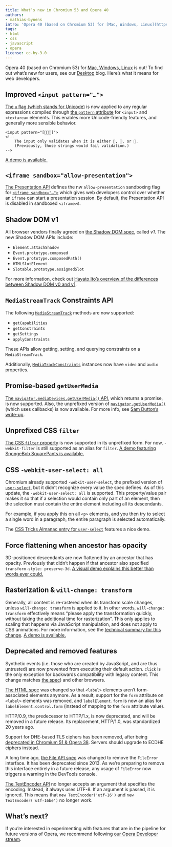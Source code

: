 ```yaml
---
title: What’s new in Chromium 53 and Opera 40
authors:
- mathias-bynens
intro: 'Opera 40 (based on Chromium 53) for [Mac, Windows, Linux](https://www.opera.com/computer) is out! To find out what’s new for users, see our [Desktop](https://www.opera.com/blogs/desktop/) blog. Here’s what it means for web developers.'
tags:
- html
- css
- javascript
- opera
license: cc-by-3.0
---
```


Opera 40 (based on Chromium 53) for [Mac, Windows, Linux](https://www.opera.com/computer) is out! To find out what’s new for users, see our [Desktop](https://www.opera.com/blogs/desktop/) blog. Here’s what it means for web developers.

## Improved `<input pattern="…">`

[The `u` flag (which stands for Unicode)](https://mathiasbynens.be/notes/es6-unicode-regex) is now applied to any regular expressions compiled through [the `pattern` attribute](https://html.spec.whatwg.org/multipage/forms.html#the-pattern-attribute) for `<input>` and `<textarea>` elements.
This enables more Unicode-friendly features, and generally more sensible behavior.

	<input pattern="[🍪🎂🍩]">
	<!--
		The input only validates when it is either 🍪, 🎂, or 🍩.
		(Previously, those strings would fail validation.)
	-->

[A demo is available.](https://mathiasbynens.be/demo/pattern-u)

## `<iframe sandbox="allow-presentation">`

[The Presentation API](https://w3c.github.io/presentation-api/#sandboxing-and-the-allow-presentation-keyword) defines the nw `allow-presentation` sandboxing flag for [`<iframe sandbox="…">`](https://html.spec.whatwg.org/multipage/embedded-content.html#attr-iframe-sandbox) which gives web developers control over whether an `iframe` can start a presentation session. By default, the Presentation API is disabled in sandboxed `<iframe>`s.

## Shadow DOM v1

All browser vendors finally agreed on [the Shadow DOM spec](https://w3c.github.io/webcomponents/spec/shadow/), called *v1*. The new Shadow DOM APIs include:

- `Element.attachShadow`
- `Event.prototype.composed`
- `Event.prototype.composedPath()`
- `HTMLSlotElement`
- `Slotable.prototype.assignedSlot`

For more information, check out [Hayato Ito’s overview of the differences between Shadow DOM v0 and v1](http://hayato.io/2016/shadowdomv1/).

## `MediaStreamTrack` Constraints API

The following [`MediaStreamTrack`](https://w3c.github.io/mediacapture-main/getusermedia.html#mediastreamtrack) methods are now supported:

- `getCapabilities`
- `getConstraints`
- `getSettings`
- `applyConstraints`

These APIs allow getting, setting, and querying constraints on a `MediaStreamTrack`.

Additionally, [`MediaTrackConstraints`](https://w3c.github.io/mediacapture-main/getusermedia.html#idl-def-mediatrackconstraints) instances now have `video` and `audio` properties.

## Promise-based `getUserMedia`

[The `navigator.mediaDevices.getUserMedia()` API](https://w3c.github.io/mediacapture-main/#dom-mediadevices-getusermedia), which returns a promise, is now supported. Also, the unprefixed version of [`navigator.getUserMedia()`](https://w3c.github.io/mediacapture-main/getusermedia.html#local-content) (which uses callbacks) is now available. For more info, see [Sam Dutton’s write-up](https://developers.google.com/web/updates/2015/10/media-devices#getusermedia).

## Unprefixed CSS `filter`

[The CSS `filter` property](https://drafts.fxtf.org/filters/) is now supported in its unprefixed form. For now, `-webkit-filter` is still supported as an alias for `filter`. [A demo featuring SpongeBob SquarePants is available.](http://bennettfeely.com/filters/)

## CSS `-webkit-user-select: all`

Chromium already supported `-webkit-user-select`, the prefixed version of [`user-select`](https://drafts.csswg.org/css-ui-4/#content-selection), but it didn’t recognize every value the spec defines. As of this update, the `-webkit-user-select: all` is supported. This property/value pair makes it so that if a selection would contain only part of an element, then the selection must contain the entire element including all its descendants.

For example, if you apply this on all `<p>` elements, and you then try to select a single word in a paragraph, the entire paragraph is selected automatically.

The [CSS Tricks Almanac entry for `user-select`](https://css-tricks.com/almanac/properties/u/user-select/) features a nice demo.

## Force flattening when ancestor has opacity

3D-positioned descendants are now flattened by an ancestor that has opacity. Previously that didn’t happen if that ancestor also specified `transform-style: preserve-3d`. [A visual demo explains this better than words ever could.](https://googlechrome.github.io/samples/css-opacity-force-flattening/)

## Rasterization & `will-change: transform`

Generally, all content is re-rastered when its transform scale changes, unless `will-change: transform` is applied to it. In other words, `will-change: transform` effectively means “please apply the transformation quickly, without taking the additional time for rasterization”. This only applies to scaling that happens via JavaScript manipulation, and does not apply to CSS animations. For more information, see the [technical summary for this change](https://docs.google.com/document/d/1f8WS99F9GORWP_m74l_JfsTHgCrHkbEorHYu72D4Xag/edit?usp=sharing). [A demo is available.](https://googlechrome.github.io/samples/css-will-change-transform-rasterization/)

## Deprecated and removed features

Synthetic events (i.e. those who are created by JavaScript, and are thus untrusted) are now prevented from executing their default action. `click` is the only exception for backwards compatibility with legacy content. This change matches [the spec](https://w3c.github.io/uievents/#trusted-events)) and other browsers.

[The HTML spec](https://github.com/whatwg/html/commit/99f0f1ae017523276ea4dd5784ec63a23a23834d) was changed so that `<label>` elements aren’t form-associated elements anymore. As a result, support for the `form` attribute on `<label>` elements was removed, and `labelElement.form` is now an alias for `labelElement.control.form` (instead of mapping to the `form` attribute value).

HTTP/0.9, the predecessor to HTTP/1.x, is now deprecated, and will be removed in a future release. Its replacement, HTTP/1.0, was standardized 20 years ago.

Support for DHE-based TLS ciphers has been removed, after being [deprecated in Chromium 51 & Opera 38](https://dev.opera.com/blog/opera-38/#deprecated-and-removed-features). Servers should upgrade to ECDHE ciphers instead.

A long time ago, [the File API spec](https://w3c.github.io/FileAPI/) was changed to remove the `FileError` interface. It has been deprecated since 2013. As we’re preparing to remove this interface entirely in a future release, any usage of `FileError` now triggers a warning in the DevTools console.

[The TextEncoder API](https://encoding.spec.whatwg.org/#textencoder) no longer accepts an argument that specifies the encoding. Instead, it always uses UTF-8. If an argument is passed, it is ignored. This means that `new TextEncoder('utf-16')` and `new TextEncoder('utf-16be')` no longer work.

## What’s next?

If you’re interested in experimenting with features that are in the pipeline for future versions of Opera, we recommend following [our Opera Developer stream](https://www.opera.com/developer).